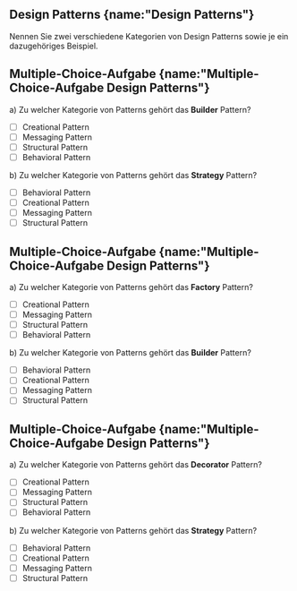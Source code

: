 ## Design Patterns {name:"Design Patterns"}
<p>Nennen Sie zwei verschiedene Kategorien von Design Patterns sowie je ein dazugehöriges Beispiel.</p>

## Multiple-Choice-Aufgabe {name:"Multiple-Choice-Aufgabe Design Patterns"}
a) Zu welcher Kategorie von Patterns gehört das <b>Builder</b> Pattern?
- [ ] Creational Pattern
- [ ] Messaging Pattern
- [ ] Structural Pattern
- [ ] Behavioral Pattern

b) Zu welcher Kategorie von Patterns gehört das <b>Strategy</b> Pattern?
- [ ] Behavioral Pattern
- [ ] Creational Pattern
- [ ] Messaging Pattern
- [ ] Structural Pattern

## Multiple-Choice-Aufgabe {name:"Multiple-Choice-Aufgabe Design Patterns"}
a) Zu welcher Kategorie von Patterns gehört das <b>Factory</b> Pattern?
- [ ] Creational Pattern
- [ ] Messaging Pattern
- [ ] Structural Pattern
- [ ] Behavioral Pattern

b) Zu welcher Kategorie von Patterns gehört das <b>Builder</b> Pattern?
- [ ] Behavioral Pattern
- [ ] Creational Pattern
- [ ] Messaging Pattern
- [ ] Structural Pattern

## Multiple-Choice-Aufgabe {name:"Multiple-Choice-Aufgabe Design Patterns"}
a) Zu welcher Kategorie von Patterns gehört das <b>Decorator</b> Pattern?
- [ ] Creational Pattern
- [ ] Messaging Pattern
- [ ] Structural Pattern
- [ ] Behavioral Pattern

b) Zu welcher Kategorie von Patterns gehört das <b>Strategy</b> Pattern?
- [ ] Behavioral Pattern
- [ ] Creational Pattern
- [ ] Messaging Pattern
- [ ] Structural Pattern